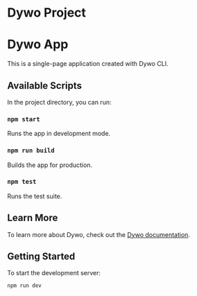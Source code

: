 # Dywo Project

# Dywo App

This is a single-page application created with Dywo CLI.

## Available Scripts

In the project directory, you can run:

### `npm start`

Runs the app in development mode.

### `npm run build`

Builds the app for production.

### `npm test`

Runs the test suite.

## Learn More

To learn more about Dywo, check out the [Dywo documentation](https://github.com/bluethefoxofficial/dywo-docs).

## Getting Started

To start the development server:

```
npm run dev
```
